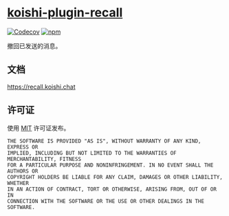 # [koishi-plugin-recall](https://recall.koishi.chat)

[![Codecov](https://img.shields.io/codecov/c/recall/koishijs/koishi-plugin-recall?style=flat-square)](https://codecov.io/gh/koishijs/koishi-plugin-recall)
[![npm](https://img.shields.io/npm/v/koishi-plugin-recall?style=flat-square)](https://www.npmjs.com/package/koishi-plugin-recall)

撤回已发送的消息。

## 文档

<https://recall.koishi.chat>

## 许可证

使用 [MIT](./LICENSE) 许可证发布。

```
THE SOFTWARE IS PROVIDED "AS IS", WITHOUT WARRANTY OF ANY KIND, EXPRESS OR
IMPLIED, INCLUDING BUT NOT LIMITED TO THE WARRANTIES OF MERCHANTABILITY, FITNESS
FOR A PARTICULAR PURPOSE AND NONINFRINGEMENT. IN NO EVENT SHALL THE AUTHORS OR
COPYRIGHT HOLDERS BE LIABLE FOR ANY CLAIM, DAMAGES OR OTHER LIABILITY, WHETHER
IN AN ACTION OF CONTRACT, TORT OR OTHERWISE, ARISING FROM, OUT OF OR IN
CONNECTION WITH THE SOFTWARE OR THE USE OR OTHER DEALINGS IN THE SOFTWARE.
```

